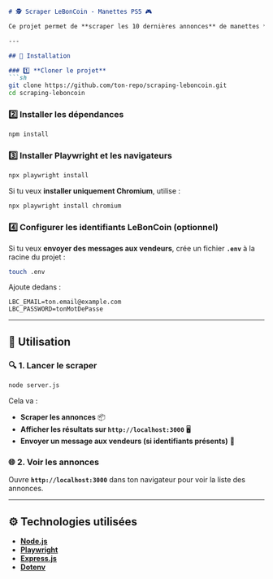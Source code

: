 ```md
# 🕵️ Scraper LeBonCoin - Manettes PS5 🎮

Ce projet permet de **scraper les 10 dernières annonces** de manettes **PS5** sur **LeBonCoin** et d'**envoyer automatiquement un message aux vendeurs** pour vérifier la disponibilité.

---

## 🚀 Installation

### 1️⃣ **Cloner le projet**
```sh
git clone https://github.com/ton-repo/scraping-leboncoin.git
cd scraping-leboncoin
```

### 2️⃣ **Installer les dépendances**
```sh
npm install
```

### 3️⃣ **Installer Playwright et les navigateurs**
```sh
npx playwright install
```
Si tu veux **installer uniquement Chromium**, utilise :
```sh
npx playwright install chromium
```

### 4️⃣ **Configurer les identifiants LeBonCoin (optionnel)**
Si tu veux **envoyer des messages aux vendeurs**, crée un fichier **`.env`** à la racine du projet :
```sh
touch .env
```
Ajoute dedans :
```
LBC_EMAIL=ton.email@example.com
LBC_PASSWORD=tonMotDePasse
```

---

## 🚀 Utilisation

### 🔍 **1. Lancer le scraper**
```sh
node server.js
```
Cela va :
- **Scraper les annonces** 📦
- **Afficher les résultats sur `http://localhost:3000`** 🖥️
- **Envoyer un message aux vendeurs (si identifiants présents)** 📩

### 🌐 **2. Voir les annonces**
Ouvre **`http://localhost:3000`** dans ton navigateur pour voir la liste des annonces.

---

## ⚙️ Technologies utilisées
- **[Node.js](https://nodejs.org/)**
- **[Playwright](https://playwright.dev/)**
- **[Express.js](https://expressjs.com/)**
- **[Dotenv](https://www.npmjs.com/package/dotenv)**
